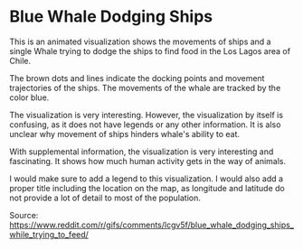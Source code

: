 # Blue Whale Dodging Ships


This is an animated visualization shows the movements of ships and a single Whale
trying to dodge the ships to find food in the Los Lagos area of Chile.

The brown dots and lines indicate the docking points and movement trajectories of the ships.
The movements of the whale are tracked by the color blue.

The visualization is very interesting. However, the visualization by itself is confusing,
as it does not have legends or any other information. It is also unclear why movement of ships hinders whale's ability to eat.

With supplemental information, the visualization is very interesting and fascinating. It shows how much human activity
gets in the way of animals.

I would make sure to add a legend to this visualization. I would also add
a proper title including the location on the map, as longitude and latitude do not provide
a lot of detail to most of the population.

Source: https://www.reddit.com/r/gifs/comments/lcgv5f/blue_whale_dodging_ships_while_trying_to_feed/
